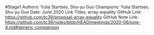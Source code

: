 #Stage1
Authors: Yulia Startsev, Shu-yu Guo
Champions: Yulia Startsev, Shu-yu Guo
Date: June 2020
Link Titles: array-equality
GitHub Link: https://github.com/tc39/proposal-array-equality
GitHub Note Link: https://github.com/tc39/notes/blob/HEAD/meetings/2020-06/june-4.md#generic-comparison
